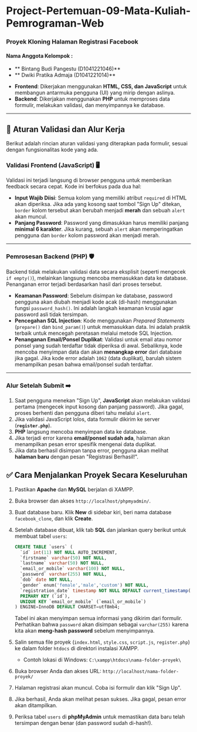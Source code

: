 
# Project-Pertemuan-09-Mata-Kuliah-Pemrograman-Web

### Proyek Kloning Halaman Registrasi Facebook
#### Nama Anggota Kelompok :
* ** Bintang Budi Pangestu (D1041221046)**
* ** Dwiki Pratika Admaja (D1041221014)**

-   **Frontend**: Dikerjakan menggunakan **HTML, CSS, dan JavaScript** untuk membangun antarmuka pengguna (UI) yang mirip dengan aslinya.
-   **Backend**: Dikerjakan menggunakan **PHP** untuk memproses data formulir, melakukan validasi, dan menyimpannya ke database.

---

## 📜 Aturan Validasi dan Alur Kerja

Berikut adalah rincian aturan validasi yang diterapkan pada formulir, sesuai dengan fungsionalitas kode yang ada.

### Validasi Frontend (JavaScript) 🖥️

Validasi ini terjadi langsung di browser pengguna untuk memberikan feedback secara cepat. Kode ini berfokus pada dua hal:

* **Input Wajib Diisi**: Semua kolom yang memiliki atribut `required` di HTML akan diperiksa. Jika ada yang kosong saat tombol "Sign Up" ditekan, `border` kolom tersebut akan berubah menjadi **merah** dan sebuah `alert` akan muncul.
* **Panjang Password**: Password yang dimasukkan harus memiliki panjang **minimal 6 karakter**. Jika kurang, sebuah `alert` akan memperingatkan pengguna dan `border` kolom password akan menjadi merah.

---

### Pemrosesan Backend (PHP) 🛡️

Backend tidak melakukan validasi data secara eksplisit (seperti mengecek `if empty()`), melainkan langsung mencoba memasukkan data ke database. Penanganan error terjadi berdasarkan hasil dari proses tersebut.

* **Keamanan Password**: Sebelum disimpan ke database, password pengguna akan diubah menjadi kode acak (di-hash) menggunakan fungsi `password_hash()`. Ini adalah langkah keamanan krusial agar password asli tidak tersimpan.
* **Pencegahan SQL Injection**: Kode menggunakan *Prepared Statements* (`prepare()` dan `bind_param()`) untuk memasukkan data. Ini adalah praktik terbaik untuk mencegah peretasan melalui metode SQL Injection.
* **Penanganan Email/Ponsel Duplikat**: Validasi untuk email atau nomor ponsel yang sudah terdaftar tidak diperiksa di awal. Sebaliknya, kode mencoba menyimpan data dan akan **menangkap error** dari database jika gagal. Jika kode error adalah `1062` (data duplikat), barulah sistem menampilkan pesan bahwa email/ponsel sudah terdaftar.

---

### Alur Setelah Submit ➡️

1.  Saat pengguna menekan "Sign Up", **JavaScript** akan melakukan validasi pertama (mengecek input kosong dan panjang password). Jika gagal, proses berhenti dan pengguna diberi tahu melalui `alert`.
2.  Jika validasi JavaScript lolos, data formulir dikirim ke server (**`register.php`**).
3.  **PHP** langsung mencoba menyimpan data ke database.
4.  Jika terjadi error karena **email/ponsel sudah ada**, halaman akan menampilkan pesan error spesifik mengenai data duplikat.
5.  Jika data berhasil disimpan tanpa error, pengguna akan melihat **halaman baru** dengan pesan "Registrasi Berhasil!".

## ✅ Cara Menjalankan Proyek Secara Keseluruhan

1.  Pastikan **Apache** dan **MySQL** berjalan di XAMPP.
2.  Buka browser dan akses `http://localhost/phpmyadmin/`.
3.  Buat database baru. Klik **New** di sidebar kiri, beri nama database `facebook_clone`, dan klik **Create**.
3.  Setelah database dibuat, klik tab **SQL** dan jalankan query berikut untuk membuat tabel `users`:

    ```sql
    CREATE TABLE `users` (
      `id` int(11) NOT NULL AUTO_INCREMENT,
      `firstname` varchar(50) NOT NULL,
      `lastname` varchar(50) NOT NULL,
      `email_or_mobile` varchar(100) NOT NULL,
      `password` varchar(255) NOT NULL,
      `dob` date NOT NULL,
      `gender` enum('female','male','custom') NOT NULL,
      `registration_date` timestamp NOT NULL DEFAULT current_timestamp(),
      PRIMARY KEY (`id`),
      UNIQUE KEY `email_or_mobile` (`email_or_mobile`)
    ) ENGINE=InnoDB DEFAULT CHARSET=utf8mb4;
    ```

    Tabel ini akan menyimpan semua informasi yang dikirim dari formulir. Perhatikan bahwa `password` akan disimpan sebagai `varchar(255)` karena kita akan **meng-hash password** sebelum menyimpannya.
4.  Salin semua file proyek (`index.html`, `style.css`, `script.js`, `register.php`) ke dalam folder `htdocs` di direktori instalasi XAMPP.
    -   Contoh lokasi di Windows: `C:\xampp\htdocs\nama-folder-proyek\`
5.  Buka browser Anda dan akses URL: `http://localhost/nama-folder-proyek/`
6.  Halaman registrasi akan muncul. Coba isi formulir dan klik "Sign Up".
7.  Jika berhasil, Anda akan melihat pesan sukses. Jika gagal, pesan error akan ditampilkan.
8.  Periksa tabel `users` di **phpMyAdmin** untuk memastikan data baru telah tersimpan dengan benar (dan password sudah di-hash!).
